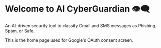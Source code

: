 # Welcome to AI CyberGuardian 👁️‍🗨️

An AI-driven security tool to classify Gmail and SMS messages as Phishing, Spam, or Safe.

This is the home page used for Google's OAuth consent screen.
